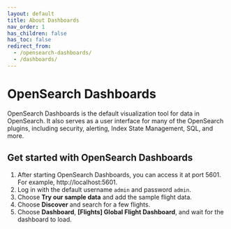 ```yaml
---
layout: default
title: About Dashboards
nav_order: 1
has_children: false
has_toc: false
redirect_from:
  - /opensearch-dashboards/
  - /dashboards/
---
```


# OpenSearch Dashboards

OpenSearch Dashboards is the default visualization tool for data in OpenSearch. It also serves as a user interface for many of the OpenSearch plugins, including security, alerting, Index State Management, SQL, and more.


## Get started with OpenSearch Dashboards

1. After starting OpenSearch Dashboards, you can access it at port 5601. For example, http://localhost:5601.
1. Log in with the default username `admin` and password `admin`.
1. Choose **Try our sample data** and add the sample flight data.
1. Choose **Discover** and search for a few flights.
1. Choose **Dashboard**, **[Flights] Global Flight Dashboard**, and wait for the dashboard to load.
